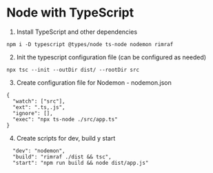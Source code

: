 # Node with TypeScript

1. Install TypeScript and other dependencies

```
npm i -D typescript @types/node ts-node nodemon rimraf
```

2. Init the typescript configuration file (can be configured as needed)

```
npx tsc --init --outDir dist/ --rootDir src
```

3. Create configuration file for Nodemon - nodemon.json

```
{
  "watch": ["src"],
  "ext": ".ts,.js",
  "ignore": [],
  "exec": "npx ts-node ./src/app.ts"
}
```

4. Create scripts for dev, build y start

```
  "dev": "nodemon",
  "build": "rimraf ./dist && tsc",
  "start": "npm run build && node dist/app.js"
```
